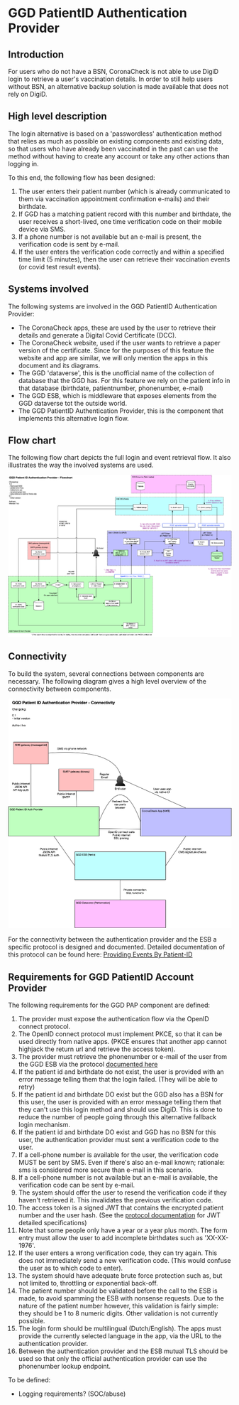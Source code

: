 # GGD PatientID Authentication Provider

## Introduction

For users who do not have a BSN, CoronaCheck is not able to use DigiD login to retrieve a user's vaccination details. In order to still help users without BSN, an alternative backup solution is made available that does not rely on DigiD.

## High level description

The login alternative is based on a 'passwordless' authentication method that relies as much as possible on existing components and existing data, so that users who have already been vaccinated in the past can use the method without having to create any account or take any other actions than logging in.

To this end, the following flow has been designed:

1. The user enters their patient number (which is already communicated to them via vaccination appointment confirmation e-mails) and their birthdate.
2. If GGD has a matching patient record with this number and birthdate, the user receives a short-lived, one time verification code on their mobile device via SMS. 
3. If a phone number is not available but an e-mail is present, the verification code is sent by e-mail.
4. If the user enters the verification code correctly and within a specified time limit (5 minutes), then the user can retrieve their vaccination events (or covid test result events). 

## Systems involved

The following systems are involved in the GGD PatientID Authentication Provider:

* The CoronaCheck apps, these are used by the user to retrieve their details and generate a Digital Covid Certificate (DCC).
* The CoronaCheck website, used if the user wants to retrieve a paper version of the certificate. Since for the purposes of this feature the website and app are similar, we will only mention the apps in this document and its diagrams.
* The GGD 'dataverse', this is the unofficial name of the collection of database that the GGD has. For this feature we rely on the patient info in that database (birthdate, patientnumber, phonenumber, e-mail)
* The GGD ESB, which is middleware that exposes elements from the GGD dataverse tot the outside world.
* The GGD PatientID Authentication Provider, this is the component that implements this alternative login flow.

## Flow chart

The following flow chart depicts the full login and event retrieval flow. It also illustrates the way the involved systems are used.

![GGD PAP Flowchart](images/ggdpap-flowchart.png)

## Connectivity

To build the system, several connections between components are necessary. The following diagram gives a high level overview of the connectivity between components.

![GGD PAP Connectivity](images/ggdpap-connectivity.png)

For the connectivity between the authentication provider and the ESB a specific protocol is designed and documented. Detailed documentation of this protocol can be found here: [Providing Events By Patient-ID](https://github.com/minvws/nl-covid19-coronacheck-provider-docs/blob/main/docs/providing-events-by-patient-id.md)

## Requirements for GGD PatientID Account Provider

The following requirements for the GGD PAP component are defined:

1. The provider must expose the authentication flow via the OpenID connect protocol.
2. The OpenID connect protocol must implement PKCE, so that it can be used directly from native apps. (PKCE ensures that another app cannot highjack the return url and retrieve the access token).
3. The provider must retrieve the phonenumber or e-mail of the user from the GGD ESB via the protocol [documented here](https://github.com/minvws/nl-covid19-coronacheck-provider-docs/blob/main/docs/providing-events-by-patient-id.md)
4. If the patient id and birthdate do not exist, the user is provided with an error message telling them that the login failed. (They will be able to retry)
5. If the patient id and birthdate DO exist but the GGD also has a BSN for this user, the user is provided with an error message telling them that they can't use this login method and should use DigiD. This is done to reduce the number of people going through this alternative fallback login mechanism.
6. If the patient id and birthdate DO exist and GGD has no BSN for this user, the authentication provider must sent a verification code to the user.
7. If a cell-phone number is available for the user, the verification code MUST be sent by SMS. Even if there's also an e-mail known; rationale: sms is considered more secure than e-mail in this scenario.
8. If a cell-phone number is not available but an e-mail is available, the verification code can be sent by e-mail.
9. The system should offer the user to resend the verification code if they haven't retrieved it. This invalidates the previous verification code.
10. The access token is a signed JWT that contains the encrypted patient number and the user hash. (See the [protocol documentation](https://github.com/minvws/nl-covid19-coronacheck-provider-docs/blob/main/docs/providing-events-by-patient-id.md) for JWT detailed specifications)
11. Note that some people only have a year or a year plus month. The form entry must allow the user to add incomplete birthdates such as 'XX-XX-1976'.
12. If the user enters a wrong verification code, they can try again. This does not immediately send a new verification code. (This would confuse the user as to which code to enter).
13. The system should have adequate brute force protection such as, but not limited to, throttling or exponential back-off.
14. The patient number should be validated before the call to the ESB is made, to avoid spamming the ESB with nonsense requests. Due to the nature of the patient number however, this validation is fairly simple: they should be 1 to 8 numeric digits. Other validation is not currently possible.
15. The login form should be multilingual (Dutch/English). The apps must provide the currently selected language in the app, via the URL to the authentication provider.
16. Between the authentication provider and the ESB mutual TLS should be used so that only the official authentication provider can use the phonenumber lookup endpoint.

To be defined:

- Logging requirements? (SOC/abuse)
